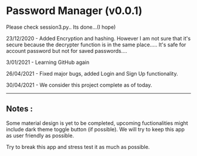 # Password Manager (v0.0.1)
Please check session3.py.. Its done...(I hope)

23/12/2020 - Added Encryption and hashing. However I am not sure that it's secure because the decrypter function is in the same place..... It's safe for account password but not for saved passwords.... 

3/01/2021 - Learning GitHub again

26/04/2021 - Fixed major bugs, added Login and Sign Up functionality. 

30/04/2021 - We consider this project complete as of today.

---------------------------------------------------------------------

## Notes :
Some material design is yet to be completed, upcoming fuctionalities might include
dark theme toggle button (if possible).
We will try to keep this app as user friendly as possible.

Try to break this app and stress test it as much as possible. 
